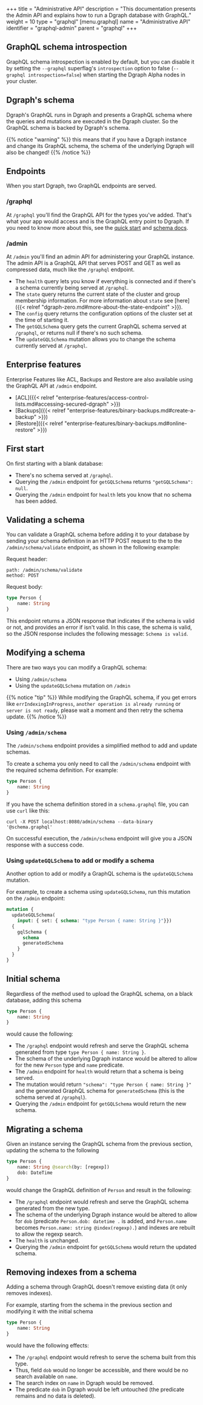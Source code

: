 +++
title = "Administrative API"
description = "This documentation presents the Admin API and explains how to run a Dgraph database with GraphQL."
weight = 10
type = "graphql"
[menu.graphql]
  name = "Administrative API"
  identifier = "graphql-admin"
  parent = "graphql"
+++



## GraphQL schema introspection 

GraphQL schema introspection is enabled by default, but you can disable it by
setting the `--graphql` superflag's `introspection` option to false (`--graphql introspection=false`) when
starting the Dgraph Alpha nodes in your cluster.

## Dgraph's schema

Dgraph's GraphQL runs in Dgraph and presents a GraphQL schema where the queries and mutations are executed in the Dgraph cluster.  So the GraphQL schema is backed by Dgraph's schema.

{{% notice "warning" %}}
this means that if you have a Dgraph instance and change its GraphQL schema, the schema of the underlying Dgraph will also be changed!
{{% /notice %}}

## Endpoints

When you start Dgraph, two GraphQL endpoints are served.

### /graphql

At `/graphql` you'll find the GraphQL API for the types you've added.  That's what your app would access and is the GraphQL entry point to Dgraph.  If you need to know more about this, see the [quick start](https://dgraph.io/docs/graphql/quick-start/) and [schema docs](https://dgraph.io/docs/graphql/schema/).

### /admin

At `/admin` you'll find an admin API for administering your GraphQL instance.  The admin API is a GraphQL API that serves POST and GET as well as compressed data, much like the `/graphql` endpoint.


* The `health` query lets you know if everything is connected and if there's a schema currently being served at `/graphql`.
* The `state`  query returns the current state of the cluster and group membership information. For more information about `state` see [here]({{< relref "dgraph-zero.md#more-about-the-state-endpoint" >}}).
* The `config` query returns the configuration options of the cluster set at the time of starting it.
* The `getGQLSchema` query gets the current GraphQL schema served at `/graphql`, or returns null if there's no such schema.
* The `updateGQLSchema` mutation allows you to change the schema currently served at `/graphql`.

## Enterprise features

Enterprise Features like ACL, Backups and Restore are also available using the GraphQL API at `/admin` endpoint.

* [ACL]({{< relref "enterprise-features/access-control-lists.md#accessing-secured-dgraph" >}})
* [Backups]({{< relref "enterprise-features/binary-backups.md#create-a-backup" >}})
* [Restore]({{< relref "enterprise-features/binary-backups.md#online-restore" >}})

## First start

On first starting with a blank database:

* There's no schema served at `/graphql`.
* Querying the `/admin` endpoint for `getGQLSchema` returns `"getGQLSchema": null`.
* Querying the `/admin` endpoint for `health` lets you know that no schema has been added.

## Validating a schema

You can validate a GraphQL schema before adding it to your database by sending
your schema definition in an HTTP POST request to the to the
`/admin/schema/validate` endpoint, as shown in the following example:

Request header:

```ssh
path: /admin/schema/validate
method: POST
```

Request body:

```graphql
type Person {
	name: String
}
```

This endpoint returns a JSON response that indicates if the schema is valid or
not, and provides an error if isn't valid. In this case, the schema is valid,
so the JSON response includes the following message: `Schema is valid`.

## Modifying a schema

There are two ways you can modify a GraphQL schema:
- Using `/admin/schema`
- Using the `updateGQLSchema` mutation on `/admin`

{{% notice "tip" %}}
While modifying the GraphQL schema, if you get errors like `errIndexingInProgress`, `another operation is already running` or `server is not ready`, please wait a moment and then retry the schema update.
{{% /notice %}}

### Using `/admin/schema`

The `/admin/schema` endpoint provides a simplified method to add and update schemas.

To create a schema you only need to call the `/admin/schema` endpoint with the required schema definition. For example:

```graphql
type Person {
	name: String
}
```

If you have the schema definition stored in a `schema.graphql` file, you can use `curl` like this:
```
curl -X POST localhost:8080/admin/schema --data-binary '@schema.graphql'
```

On successful execution, the `/admin/schema` endpoint will give you a JSON response with a success code.

### Using `updateGQLSchema` to add or modify a schema

Another option to add or modify a GraphQL schema is the `updateGQLSchema` mutation.

For example, to create a schema using `updateGQLSchema`, run this mutation on the `/admin` endpoint:

```graphql
mutation {
  updateGQLSchema(
    input: { set: { schema: "type Person { name: String }"}})
  {
    gqlSchema {
      schema
      generatedSchema
    }
  }
}
```

## Initial schema

Regardless of the method used to upload the GraphQL schema, on a black database, adding this schema

```graphql
type Person {
	name: String
}
```

would cause the following:

* The `/graphql` endpoint would refresh and serve the GraphQL schema generated from type `type Person { name: String }`.
* The schema of the underlying Dgraph instance would be altered to allow for the new `Person` type and `name` predicate.
* The `/admin` endpoint for `health` would return that a schema is being served.
* The mutation would return `"schema": "type Person { name: String }"` and the generated GraphQL schema for `generatedSchema` (this is the schema served at `/graphql`).
* Querying the `/admin` endpoint for `getGQLSchema` would return the new schema.

## Migrating a schema

Given an instance serving the GraphQL schema from the previous section, updating the schema to the following

```graphql
type Person {
    name: String @search(by: [regexp])
    dob: DateTime
}
```

would change the GraphQL definition of `Person` and result in the following:

* The `/graphql` endpoint would refresh and serve the GraphQL schema generated from the new type.
* The schema of the underlying Dgraph instance would be altered to allow for `dob` (predicate `Person.dob: datetime .` is added, and `Person.name` becomes `Person.name: string @index(regexp).`) and indexes are rebuilt to allow the regexp search.
* The `health` is unchanged.
* Querying the `/admin` endpoint for `getGQLSchema` would return the updated schema.

## Removing indexes from a schema

Adding a schema through GraphQL doesn't remove existing data (it only removes indexes).

For example, starting from the schema in the previous section and modifying it with the initial schema

```graphql
type Person {
	name: String
}
```

would have the following effects:

* The `/graphql` endpoint would refresh to serve the schema built from this type.
* Thus, field `dob` would no longer be accessible, and there would be no search available on `name`.
* The search index on `name` in Dgraph would be removed.
* The predicate `dob` in Dgraph would be left untouched (the predicate remains and no data is deleted).
